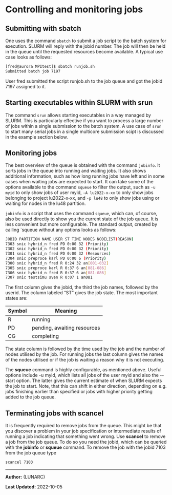 # Controlling and monitoring jobs

## Submitting with sbatch

One uses the command `sbatch` to submit a job script to the batch system
for execution. SLURM will reply with the jobid number. The job will then
be held in the queue until the requested resources become available. A
typical use case looks as follows:

```bash
[fred@aurora MPItest]$ sbatch runjob.sh
Submitted batch job 7197
```

User fred submitted the script runjob.sh to the job queue and got the
jobid 7197 assigned to it.

## Starting executables within SLURM with srun

The command `srun` allows starting executables in a way managed by SLURM. This is particularly effective if you want to process a large number of jobs within a single submission to the batch system. A use case of `srun` to start many serial jobs in a single multicore submission scipt is discussed in the example section below.

## Monitoring jobs

The best overview of the queue is obtained with the command `jobinfo`. It sorts jobs in the
queue into running and waiting jobs. It also shows additional information, such as how long running jobs have left and in some cases when waiting jobs are expected to start. It can take some of the options available to the command `squeue` to filter the output, such as `-u myid` to only show jobs of user myid, `-A lu2022-x-xx` to only show jobs belonging to project lu2022-x-xx, and `-p lu48` to only show jobs using or waiting for nodes in the lu48 partition.

`jobinfo` is a script that uses the command `squeue`, which can, of course, also be used directly to show you the current state of the job queue.  It is less convenient but more configurable. The standard output, created by calling `squeue without any options looks as follows:

```bash
JOBID PARTITION NAME USER ST TIME NODES NODELIST(REASON)
7303 snic hybrid_n fred PD 0:00 32 (Priority)
7302 snic hybrid_n fred PD 0:00 32 (Priority)
7301 snic hybrid_n fred PD 0:00 32 (Resources)
7304 snic preproce karl PD 0:00 6 (Priority)
7300 snic hybrid_n fred R 0:24 32 an[001-032]
7305 snic preproce karl R 0:37 6 an[081-086]
7306 snic hybrid_n fred R 0:37 6 an[081-086]
7307 snic testsimu sven R 0:07 1 an081
```

The first column gives the jobid, the third the job names, followed by the userid. The column labeled “ST” gives the job state. The most important states are:

| Symbol | Meaning |
|--------|-----------------------------|
| R | running |
| PD | pending, awaiting resources |
| CG | completing |

The state column is followed by the time used by the job and the number of nodes utilised by the job. For running jobs the last column gives the names of the nodes utilised or if the job is waiting a reason why it is not executing.

The **squeue** command is highly configurable, as mentioned above. Useful options include -u
myid, which lists all jobs of the user myid and also the --start option. The latter gives the current estimate of when SLURM expects the job to start. Note, that this can shift in either direction, depending on e.g. jobs finishing earlier than specified or jobs with higher priority getting added to the job queue.

## Terminating jobs with scancel

It is frequently required to remove jobs from the queue. This might be that you discover a problem in your job specification or intermediate results of running a job indicating that something went wrong. Use **scancel** to remove a job from the job queue. To do so you need the jobid, which can be queried with the **jobinfo** or **squeue** command. To remove the job with the jobid 7103 from the job queue type

```bash
scancel 7103
```

---

**Author:**
(LUNARC)

**Last Updated:**
2022-10-05